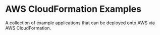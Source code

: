 # AWS CloudFormation Examples

A collection of example applications that can be deployed onto AWS via AWS CloudFormation.
